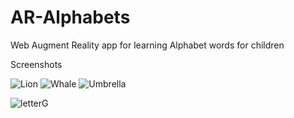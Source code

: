 # AR-Alphabets
Web Augment Reality app for learning Alphabet words for children

Screenshots

![Lion](https://github.com/prashant-andani/AR-Alphabets-words/blob/master/assets/Lion.jpeg?raw=true)
![Whale](https://github.com/prashant-andani/AR-Alphabets-words/blob/master/assets/Whale.jpeg?raw=true)
![Umbrella](https://github.com/prashant-andani/AR-Alphabets-words/blob/master/assets/Umbrella.jpeg?raw=true)

![letterG](https://github.com/prashant-andani/AR-Alphabets-words/blob/master/assets/pattern-letterG.png?raw=true)
